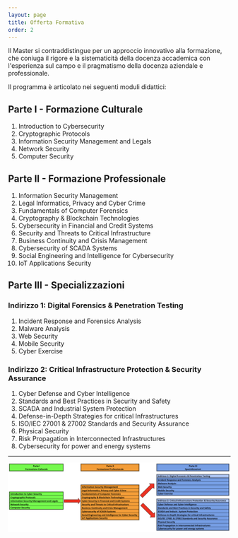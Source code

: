 ```yaml
---
layout: page
title: Offerta Formativa
order: 2
---
```


Il Master si contraddistingue per un approccio innovativo alla formazione, che coniuga il rigore e la sistematicità della docenza accademica con l'esperienza sul campo e il pragmatismo della docenza aziendale e professionale.
 
 
Il programma è articolato nei seguenti moduli didattici:

## Parte I - Formazione Culturale

1. Introduction to Cybersecurity
1. Cryptographic Protocols
1. Information Security Management and Legals
1. Network Security
1. Computer Security

## Parte II - Formazione Professionale

1. Information Security Management
1. Legal Informatics, Privacy and Cyber Crime
1. Fundamentals of Computer Forensics
1. Cryptography & Blockchain Technologies
1. Cybersecurity in Financial and Credit Systems
1. Security and Threats to Critical Infrastructure
1. Business Continuity and Crisis Management
1. Cybersecurity of SCADA Systems
1. Social Engineering and Intelligence for Cybersecurity
1. IoT Applications Security


## Parte III - Specializzazioni 

### Indirizzo 1: Digital Forensics & Penetration Testing
1. Incident Response and Forensics Analysis
1. Malware Analysis
1. Web Security
1. Mobile Security
1. Cyber Exercise


### Indirizzo 2: Critical Infrastructure Protection & Security Assurance
1. Cyber Defense and Cyber Intelligence
1. Standards and Best Practices in Security and Safety
1. SCADA and Industrial System Protection
1. Defense-in-Depth Strategies for critical Infrastructures
1. ISO/IEC 27001 & 27002 Standards and Security Assurance
1. Physical Security
1. Risk Propagation in Interconnected Infrastructures
1. Cybersecurity for power and energy systems
 
---

![Piano Didattico](offerta2019.jpg)
